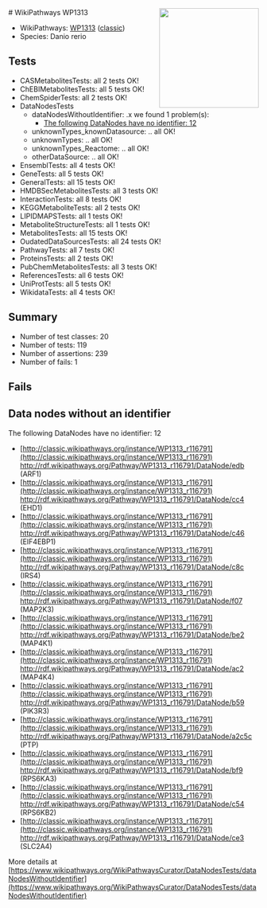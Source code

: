 <img style="float: right; width: 200px" src="https://upload.wikimedia.org/wikipedia/commons/thumb/8/83/Wplogo_with_text_500.png/640px-Wplogo_with_text_500.png" />
# WikiPathways WP1313

* WikiPathways: [WP1313](https://wikipathways.org/pathways/WP1313) ([classic](https://classic.wikipathways.org/instance/WP1313))
* Species: Danio rerio
## Tests
* CASMetabolitesTests: all 2 tests OK!
* ChEBIMetabolitesTests: all 5 tests OK!
* ChemSpiderTests: all 2 tests OK!
* DataNodesTests
    * dataNodesWithoutIdentifier: .x we found 1 problem(s):
        * [The following DataNodes have no identifier: 12](#8792c492)
    * unknownTypes_knownDatasource: .. all OK!
    * unknownTypes: .. all OK!
    * unknownTypes_Reactome: .. all OK!
    * otherDataSource: .. all OK!
* EnsemblTests: all 4 tests OK!
* GeneTests: all 5 tests OK!
* GeneralTests: all 15 tests OK!
* HMDBSecMetabolitesTests: all 3 tests OK!
* InteractionTests: all 8 tests OK!
* KEGGMetaboliteTests: all 2 tests OK!
* LIPIDMAPSTests: all 1 tests OK!
* MetaboliteStructureTests: all 1 tests OK!
* MetabolitesTests: all 15 tests OK!
* OudatedDataSourcesTests: all 24 tests OK!
* PathwayTests: all 7 tests OK!
* ProteinsTests: all 2 tests OK!
* PubChemMetabolitesTests: all 3 tests OK!
* ReferencesTests: all 6 tests OK!
* UniProtTests: all 5 tests OK!
* WikidataTests: all 4 tests OK!


## Summary

* Number of test classes: 20
* Number of tests: 119
* Number of assertions: 239
* Number of fails: 1

## Fails

<a name="8792c492" />

## Data nodes without an identifier

The following DataNodes have no identifier: 12

* [http://classic.wikipathways.org/instance/WP1313_r116791](http://classic.wikipathways.org/instance/WP1313_r116791) http://rdf.wikipathways.org/Pathway/WP1313_r116791/DataNode/edb (ARF1)
* [http://classic.wikipathways.org/instance/WP1313_r116791](http://classic.wikipathways.org/instance/WP1313_r116791) http://rdf.wikipathways.org/Pathway/WP1313_r116791/DataNode/cc4 (EHD1)
* [http://classic.wikipathways.org/instance/WP1313_r116791](http://classic.wikipathways.org/instance/WP1313_r116791) http://rdf.wikipathways.org/Pathway/WP1313_r116791/DataNode/c46 (EIF4EBP1)
* [http://classic.wikipathways.org/instance/WP1313_r116791](http://classic.wikipathways.org/instance/WP1313_r116791) http://rdf.wikipathways.org/Pathway/WP1313_r116791/DataNode/c8c (IRS4)
* [http://classic.wikipathways.org/instance/WP1313_r116791](http://classic.wikipathways.org/instance/WP1313_r116791) http://rdf.wikipathways.org/Pathway/WP1313_r116791/DataNode/f07 (MAP2K3)
* [http://classic.wikipathways.org/instance/WP1313_r116791](http://classic.wikipathways.org/instance/WP1313_r116791) http://rdf.wikipathways.org/Pathway/WP1313_r116791/DataNode/be2 (MAP4K1)
* [http://classic.wikipathways.org/instance/WP1313_r116791](http://classic.wikipathways.org/instance/WP1313_r116791) http://rdf.wikipathways.org/Pathway/WP1313_r116791/DataNode/ac2 (MAP4K4)
* [http://classic.wikipathways.org/instance/WP1313_r116791](http://classic.wikipathways.org/instance/WP1313_r116791) http://rdf.wikipathways.org/Pathway/WP1313_r116791/DataNode/b59 (PIK3R3)
* [http://classic.wikipathways.org/instance/WP1313_r116791](http://classic.wikipathways.org/instance/WP1313_r116791) http://rdf.wikipathways.org/Pathway/WP1313_r116791/DataNode/a2c5c (PTP)
* [http://classic.wikipathways.org/instance/WP1313_r116791](http://classic.wikipathways.org/instance/WP1313_r116791) http://rdf.wikipathways.org/Pathway/WP1313_r116791/DataNode/bf9 (RPS6KA3)
* [http://classic.wikipathways.org/instance/WP1313_r116791](http://classic.wikipathways.org/instance/WP1313_r116791) http://rdf.wikipathways.org/Pathway/WP1313_r116791/DataNode/c54 (RPS6KB2)
* [http://classic.wikipathways.org/instance/WP1313_r116791](http://classic.wikipathways.org/instance/WP1313_r116791) http://rdf.wikipathways.org/Pathway/WP1313_r116791/DataNode/ce3 (SLC2A4)


More details at [https://www.wikipathways.org/WikiPathwaysCurator/DataNodesTests/dataNodesWithoutIdentifier](https://www.wikipathways.org/WikiPathwaysCurator/DataNodesTests/dataNodesWithoutIdentifier)

